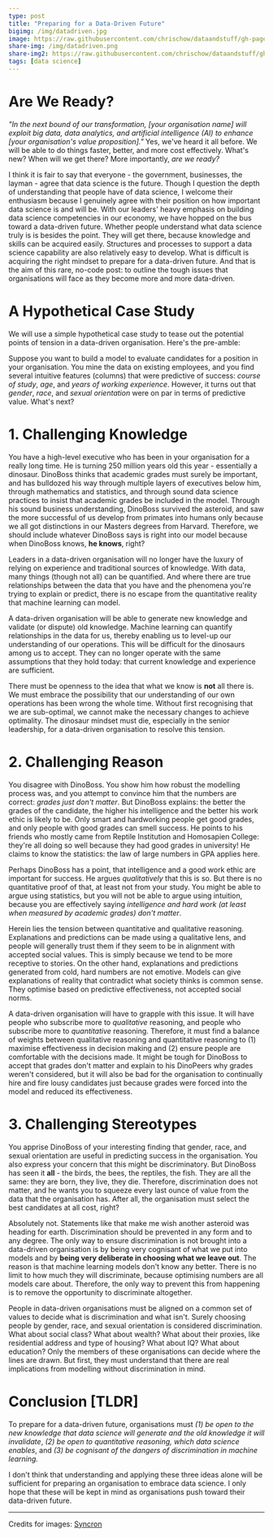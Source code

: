 ```yaml
---
type: post  
title: "Preparing for a Data-Driven Future"  
bigimg: /img/datadriven.jpg
image: https://raw.githubusercontent.com/chrischow/dataandstuff/gh-pages/img/datadriven.jpg
share-img: /img/datadriven.png
share-img2: https://raw.githubusercontent.com/chrischow/dataandstuff/gh-pages/img/datadriven_sq.png
tags: [data science]
---  
```

  
# Are We Ready?
*"In the next bound of our transformation, [your organisation name] will exploit big data, data analytics, and artificial intelligence (AI) to enhance [your organisation's value proposition]."* Yes, we've heard it all before. We will be able to do things faster, better, and more cost effectively. What's new? When will we get there? More importantly, *are we ready?*
  
I think it is fair to say that everyone - the government, businesses, the layman - agree that data science is the future. Though I question the depth of understanding that people have of data science, I welcome their enthusiasm because I genuinely agree with their position on how important data science is and will be. With our leaders' heavy emphasis on building data science competencies in our economy, we have hopped on the bus toward a data-driven future. Whether people understand what data science truly is is besides the point. They will get there, because knowledge and skills can be acquired easily. Structures and processes to support a data science capability are also relatively easy to develop. What is difficult is acquiring the right mindset to prepare for a data-driven future. And that is the aim of this rare, no-code post: to outline the tough issues that organisations will face as they become more and more data-driven.  
  
# A Hypothetical Case Study
We will use a simple hypothetical case study to tease out the potential points of tension in a data-driven organisation. Here's the pre-amble:  
  
Suppose you want to build a model to evaluate candidates for a position in your organisation. You mine the data on existing employees, and you find several intuitive features (columns) that were predictive of success: *course of study*, *age*, and *years of working experience*. However, it turns out that *gender*, *race*, and *sexual orientation* were on par in terms of predictive value. What's next?  
  
# 1. Challenging Knowledge
You have a high-level executive who has been in your organisation for a really long time. He is turning 250 million years old this year - essentially a dinosaur. DinoBoss thinks that academic grades must surely be important, and has bulldozed his way through multiple layers of executives below him, through mathematics and statistics, and through sound data science practices to insist that academic grades be included in the model. Through his sound business understanding, DinoBoss survived the asteroid, and saw the more successful of us develop from primates into humans only because we all got distinctions in our Masters degrees from Harvard. Therefore, we should include whatever DinoBoss says is right into our model because when DinoBoss knows, **he knows**, right?  
  
Leaders in a data-driven organisation will no longer have the luxury of relying on experience and traditional sources of knowledge. With data, many things (though not all) can be quantified. And where there are true relationships between the data that you have and the phenomena you're trying to explain or predict, there is no escape from the quantitative reality that machine learning can model.  
  
A data-driven organisation will be able to generate new knowledge and validate (or dispute) old knowledge. Machine learning can quantify relationships in the data for us, thereby enabling us to level-up our understanding of our operations. This will be difficult for the dinosaurs among us to accept. They can no longer operate with the same assumptions that they hold today: that current knowledge and experience are sufficient.  
  
There must be openness to the idea that what we know is **not** all there is. We must embrace the possibility that our understanding of our own operations has been wrong the whole time. Without first recognising that we are sub-optimal, we cannot make the necessary changes to achieve optimality. The dinosaur mindset must die, especially in the senior leadership, for a data-driven organisation to resolve this tension.    

  
# 2. Challenging Reason
You disagree with DinoBoss. You show him how robust the modelling process was, and you attempt to convince him that the numbers are correct: *grades just don't matter*. But DinoBoss explains: the better the grades of the candidate, the higher his intelligence and the better his work ethic is likely to be. Only smart and hardworking people get good grades, and only people with good grades can smell success. He points to his friends who mostly came from Reptile Institution and Homosapien College: they're all doing so well because they had good grades in university! He claims to know the statistics: the law of large numbers in GPA applies here.  
  
Perhaps DinoBoss has a point, that intelligence and a good work ethic are important for success. He argues *qualitatively* that this is so. But there is no quantitative proof of that, at least not from your study. You might be able to argue using statistics, but you will not be able to argue using intuition, because you are effectively saying *intelligence and hard work (at least when measured by academic grades) don't matter*.  
  
Herein lies the tension between quantitative and qualitative reasoning. Explanations and predictions can be made using a qualitative lens, and people will generally trust them if they seem to be in alignment with accepted social values. This is simply because we tend to be more receptive to stories. On the other hand, explanations and predictions generated from cold, hard numbers are not emotive. Models can give explanations of reality that contradict what society thinks is common sense. They optimise based on predictive effectiveness, not accepted social norms.  

A data-driven organisation will have to grapple with this issue. It will have people who subscribe more to *qualitative* reasoning, and people who subscribe more to *quantitative* reasoning. Therefore, it must find a balance of weights between qualitative reasoning and quantitative reasoning to (1) maximise effectiveness in decision making and (2) ensure people are comfortable with the decisions made. It might be tough for DinoBoss to accept that grades don't matter and explain to his DinoPeers why grades weren't considered, but it will also be bad for the organisation to continually hire and fire lousy candidates just because grades were forced into the model and reduced its effectiveness.  
  
# 3. Challenging Stereotypes
You apprise DinoBoss of your interesting finding that gender, race, and sexual orientation are useful in predicting success in the organisation. You also express your concern that this might be discriminatory. But DinoBoss has seen it **all** - the birds, the bees, the reptiles, the fish. They are all the same: they are born, they live, they die. Therefore, discrimination does not matter, and he wants you to squeeze every last ounce of value from the data that the organisation has. After all, the organisation must select the best candidates at all cost, right?  
  
Absolutely not. Statements like that make me wish another asteroid was heading for earth. Discrimination should be prevented in any form and to any degree. The only way to ensure discrimination is not brought into a data-driven organisation is by being very cognisant of what we put into models and by **being very deliberate in choosing what we leave out**. The reason is that machine learning models don't know any better. There is no limit to how much they will discriminate, because optimising numbers are all models care about. Therefore, the only way to prevent this from happening is to remove the opportunity to discriminate altogether.  
  
People in data-driven organisations must be aligned on a common set of values to decide what is discrimination and what isn't. Surely choosing people by gender, race, and sexual orientation is considered discrimination. What about social class? What about wealth? What about their proxies, like residential address and type of housing? What about IQ? What about education? Only the members of these organisations can decide where the lines are drawn. But first, they must understand that there are real implications from modelling without discrimination in mind.  
  
# Conclusion [TLDR]
To prepare for a data-driven future, organisations must *(1) be open to the new knowledge that data science will generate and the old knowledge it will invalidate*, *(2) be open to quantitative reasoning, which data science enables*, and *(3) be cognisant of the dangers of discrimination in machine learning.*  
  
I don't think that understanding and applying these three ideas alone will be sufficient for preparing an organisation to embrace data science. I only hope that these will be kept in mind as organisations push toward their data-driven future.  
  
---
Credits for images: [Syncron](https://www.syncron.com/)